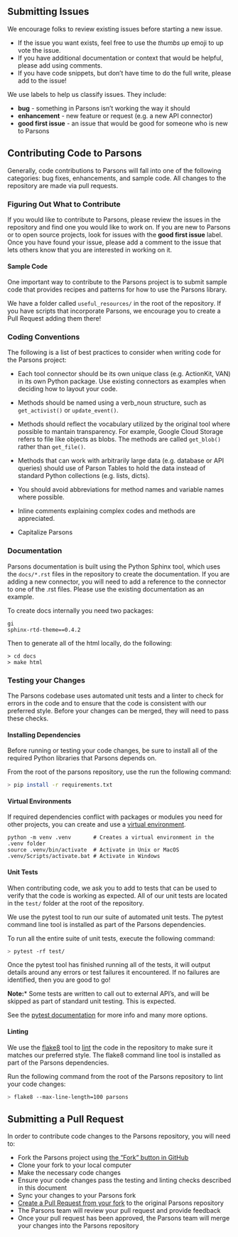 ## Submitting Issues

We encourage folks to review existing issues before starting a new issue.

* If the issue you want exists, feel free to use the *thumbs up* emoji to up vote the issue.
* If you have additional documentation or context that would be helpful, please add using comments.
* If you have code snippets, but don’t have time to do the full write, please add to the issue!

We use labels to help us classify issues. They include:
* **bug** - something in Parsons isn’t working the way it should
* **enhancement** - new feature or request (e.g. a new API connector)
* **good first issue** - an issue that would be good for someone who is new to Parsons

## Contributing Code to Parsons

Generally, code contributions to Parsons will fall into one of the following categories: bug fixes, enhancements, and sample code. All changes to the repository are made via pull requests.

### Figuring Out What to Contribute

If you would like to contribute to Parsons, please review the issues in the repository and find one you would like to work on. If you are new to Parsons or to open source projects, look for issues with the **good first issue** label. Once you have found your issue, please add a comment to the issue that lets others know that you are interested in working on it.

#### Sample Code

One important way to contribute to the Parsons project is to submit sample code that provides recipes and patterns for how to use the Parsons library.

We have a folder called `useful_resources/` in the root of the repository. If you have scripts that incorporate Parsons, we encourage you to create a Pull Request adding them there!

### Coding Conventions

The following is a list of best practices to consider when writing code for the Parsons project:

* Each tool connector should be its own unique class (e.g. ActionKit, VAN) in its own Python package. Use existing connectors as examples when deciding how to layout your code.

* Methods should be named using a verb_noun structure, such as `get_activist()` or `update_event()`.

* Methods should reflect the vocabulary utilized by the original tool where possible to mantain transparency. For example, Google Cloud Storage refers to file like objects as blobs. The methods are called `get_blob()` rather than `get_file()`.

* Methods that can work with arbitrarily large data (e.g. database or API queries) should use of Parson Tables to hold the data instead of standard Python collections (e.g. lists, dicts).

* You should avoid abbreviations for method names and variable names where possible.

* Inline comments explaining complex codes and methods are appreciated.

* Capitalize Parsons

### Documentation

Parsons documentation is built using the Python Sphinx tool, which uses the `docs/*.rst` files in the repository to create the documentation. If you are adding a new connector, you will need to add a reference to the connector to one of the .rst files. Please use the existing documentation as an example.

To create docs internally you need two packages:

```
gi
sphinx-rtd-theme==0.4.2
```

Then to generate all of the html locally, do the following:

```
> cd docs
> make html
```

### Testing your Changes

The Parsons codebase uses automated unit tests and a linter to check for errors in the code and to ensure that the code is consistent with our preferred style. Before your changes can be merged, they will need to pass these checks.

#### Installing Dependencies

Before running or testing your code changes, be sure to install all of the required Python libraries that Parsons depends on.

From the root of the parsons repository, use the run the following command:

```bash
> pip install -r requirements.txt
```

#### Virtual Environments

If required dependencies conflict with packages or modules you need for other projects, you can create and use a [virtual environment](https://docs.python.org/3/library/venv.html).

```
python -m venv .venv       # Creates a virtual environment in the .venv folder 
source .venv/bin/activate  # Activate in Unix or MacOS
.venv/Scripts/activate.bat # Activate in Windows 
```

#### Unit Tests

When contributing code, we ask you to add to tests that can be used to verify that the code is working as expected. All of our unit tests are located in the `test/` folder at the root of the repository.

We use the pytest tool to run our suite of automated unit tests. The pytest command line tool is installed as part of the Parsons dependencies.

To run all the entire suite of unit tests, execute the following command:

```bash
> pytest -rf test/
```

Once the pytest tool has finished running all of the tests, it will output details around any errors or test failures it encountered. If no failures are identified, then you are good to go!

**Note:*** Some tests are written to call out to external API’s, and will be skipped as part of standard unit testing. This is expected.

See the [pytest documentation](https://docs.pytest.org/en/latest/contents.html) for more info and many more options.

#### Linting

We use the [flake8](http://flake8.pycqa.org/en/latest/) tool to [lint](https://en.wikipedia.org/wiki/Lint_(software)) the code in the repository to make sure it matches our preferred style. The flake8 command line tool is installed as part of the Parsons dependencies.

Run the following command from the root of the Parsons repository to lint your code changes:

```bash
> flake8 --max-line-length=100 parsons
```

## Submitting a Pull Request

In order to contribute code changes to the Parsons repository, you will need to:

* Fork the Parsons project using [the “Fork” button in GitHub](https://guides.github.com/activities/forking/)
* Clone your fork to your local computer
* Make the necessary code changes
* Ensure your code changes pass the testing and linting checks described in this document
* Sync your changes to your Parsons fork
* [Create a Pull Request from your fork](https://help.github.com/en/github/collaborating-with-issues-and-pull-requests/creating-a-pull-request-from-a-fork) to the original Parsons repository
* The Parsons team will review your pull request and provide feedback
* Once your pull request has been approved, the Parsons team will merge your changes into the Parsons repository
